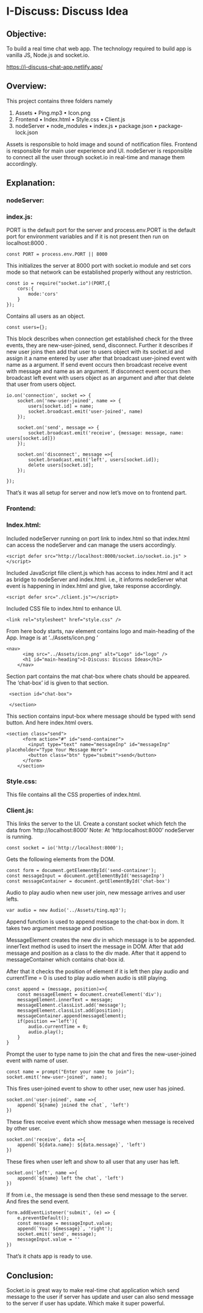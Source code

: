 # I-Discuss: Discuss Idea

## Objective:
To build a real time chat web app. The technology required to build app is vanilla JS, Node.js and socket.io. 

https://i-discuss-chat-app.netlify.app/

## Overview:
This project contains three folders namely 


1.	Assets
    •	Ping.mp3
    •	Icon.png
2.	Frontend
    •	Index.html
    •	Style.css
    •	Client.js 
3.	nodeServer
    •	node_modules
    •	index.js
    •	package.json
    •	package-lock.json


Assets is responsible to hold image and sound of notification files. Frontend is responsible for main user experience and UI. nodeServer is responsible to connect all the user through socket.io in real-time and manage them accordingly.

## Explanation:
### nodeServer:
### index.js:
PORT is the default port for the server and process.env.PORT is the default port for environment variables and if it is not present then run on localhost:8000 .
```
const PORT = process.env.PORT || 8000
```

This initializes the server at 8000 port with socket.io module and set cors mode so that network can be established properly without any restriction.

```
const io = require("socket.io")(PORT,{
    cors:{
        mode:'cors'
    }
});
```

Contains all users as an object.
```
const users={};
```

This block describes when connection get established check for the three events, they are new-user-joined, send, disconnect. 
Further it describes if new user joins then add that user to users object with its socket.id and assign it a name entered by user after that broadcast user-joined event with name as a argument.
If send event occurs then broadcast receive event with message and name as an argument.
If disconnect event occurs then broadcast left event with users object as an argument and after that delete that user from users object.
```
io.on('connection', socket => {
    socket.on('new-user-joined', name => {
        users[socket.id] = name;
        socket.broadcast.emit('user-joined', name)
    });

    socket.on('send', message => {
        socket.broadcast.emit('receive', {message: message, name: users[socket.id]})
    });

    socket.on('disconnect', message =>{
        socket.broadcast.emit('left', users[socket.id]);
        delete users[socket.id];
    });

});
```

That’s it was all setup for server and now let’s move on to frontend part.

### Frontend: 
### Index.html:
Included nodeServer running on port link to index.html so that index.html can access the nodeServer and can manage the users accordingly.
```
<script defer src="http://localhost:8000/socket.io/socket.io.js" ></script>
```
Included JavaScript fille client.js which has access to index.html and it act as bridge to nodeServer and index.html. i.e., it informs nodeServer what event is happening in index.html and give, take response accordingly.
```
<script defer src="./client.js"></script>
```
Included CSS file to index.html to enhance UI.
```
<link rel="stylesheet" href="style.css" />
```

From here body starts, nav element contains logo and main-heading of the App. Image is at ‘../Assets/icon.png ‘
```
<nav>
      <img src="../Assets/icon.png" alt="Logo" id="logo" />
      <h1 id="main-heading">I-Discuss: Discuss Ideas</h1>
    </nav>
```

Section part contains the mat chat-box where chats should be appeared. The ‘chat-box’ id is given to that section.
```
 <section id="chat-box">
      
 </section>
```

This section contains input-box where message should be typed with send button. And here index.html overs.
```
<section class="send">
      <form action="#" id="send-container">
        <input type="text" name="messageInp" id="messageInp" placeholder="Type Your Message Here">
        <button class="btn" type="submit">send</button>
      </form>
    </section>
```
    
### Style.css: 
This file contains all the CSS properties of index.html.

### Client.js: 
This links the server to the UI.
Create a constant socket which fetch the data from ‘http://localhost:8000’ 
Note: At ‘http:localhost:8000’ nodeServer is running.
```
const socket = io('http://localhost:8000');
```

Gets the following elements from the DOM.
```
const form = document.getElementById('send-container');
const messageInput = document.getElementById('messageInp')
const messageContainer = document.getElementById('chat-box')
```

Audio to play audio when new user join, new message arrives and user lefts.
```
var audio = new Audio('../Assets/ting.mp3');
```

Append function is used to append message to the chat-box in dom. It takes two argument message and position.


MessageElement creates the new div in which message is to be appended. innerText method is used to insert the message in DOM. After that add message and position as a class to the div made. After that it append to messageContainer which contains chat-box id.


After that it checks the position of element if it is left then play audio and currentTime = 0 is used to play audio when audio is still playing.
```
const append = (message, position)=>{
    const messageElement = document.createElement('div');
    messageElement.innerText = message;
    messageElement.classList.add('message');
    messageElement.classList.add(position);
    messageContainer.append(messageElement);
    if(position =='left'){
        audio.currentTime = 0; 
        audio.play();
    }
}
```

Prompt the user to type name to join the chat and fires the new-user-joined event with name of user.
```
const name = prompt("Enter your name to join");
socket.emit('new-user-joined', name);
```

This fires user-joined event to show to other user, new user has joined.
```
socket.on('user-joined', name =>{
    append(`${name} joined the chat`, 'left')
})
```

These fires receive event which show message when message is received by other user.
```
socket.on('receive', data =>{
    append(`${data.name}: ${data.message}`, 'left')
})
```

These fires when user left and show to all user that any user has left.
```
socket.on('left', name =>{
    append(`${name} left the chat`, 'left')
})
```

If from i.e., the message is send then these send message to the server. And fires the send event.
```
form.addEventListener('submit', (e) => {
    e.preventDefault();
    const message = messageInput.value;
    append(`You: ${message}`, 'right');
    socket.emit('send', message);
    messageInput.value = ''
})
```

That’s it chats app is ready to use.
## Conclusion:
Socket.io is great way to make real-time chat application which send message to the user if server has update and user can also send message to the server if user has update. Which make it super powerful.



